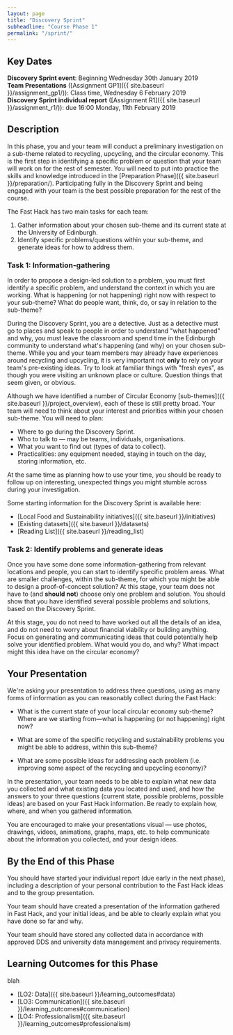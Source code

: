 ```yaml
---
layout: page
title: "Discovery Sprint"
subheadline: "Course Phase 1"
permalink: "/sprint/"
---
```


<!-- <div class="row">
<div class="medium-4 medium-push-8 columns" markdown="1">

<div class="panel radius" markdown="1">
**Table of Contents**
{: #toc }
*  TOC
{:toc}
</div>
</div>

<div class="medium-8 medium-pull-4 columns" markdown="1">-->

## Key Dates


**Discovery Sprint event**: Beginning Wednesday 30th January 2019  
**Team Presentations** ([Assignment GP1]({{ site.baseurl }}/assignment_gp1/)): Class time, Wednesday 6 February 2019  
**Discovery Sprint individual report** ([Assignment R1]({{ site.baseurl }}/assignment_r1/)): due 16:00 Monday, 11th February 2019  



## Description

In this phase, you and your team will conduct a preliminary investigation on a sub-theme related to recycling, upcycling, and the circular economy. This is the first step in identifying a specific problem or question that your team will work on for the rest of semester. You will need to put into practice the skills and knowledge introduced in the [Preparation Phase]({{ site.baseurl }}/preparation/). Participating fully in the Discovery Sprint and being engaged with your team is the best possible preparation for the rest of the course. 

The Fast Hack has two main tasks for each team:

1. Gather information about your chosen sub-theme and its current state at the University of Edinburgh.
2. Identify specific problems/questions within your sub-theme, and generate ideas for how to address them.

### Task 1: Information-gathering

In order to propose a design-led solution to a problem, you must first identify a specific problem, and understand the context in which you are working. What is happening (or not happening) right now with respect to your sub-theme? What do people want, think, do, or say in relation to the sub-theme? 

During the Discovery Sprint, you are a detective. Just as a detective must go to places and speak to people in order to understand "what happened" and why, you must leave the classroom and spend time in the Edinburgh community to understand what's happening (and why) on your chosen sub-theme. While you and your team members may already have experiences around recycling and upcycling, it is very important not **only** to rely on your team's pre-existing ideas. Try to look at familiar things with "fresh eyes", as though you were visiting an unknown place or culture. Question things that seem given, or obvious.

Although we have identified a number of Circular Economy [sub-themes]({{ site.baseurl }}/project_overview),  each of these is still pretty broad. Your team will need to think about your interest and priorities within your chosen sub-theme. You will need to plan:

* Where to go during the Discovery Sprint.
* Who to talk to &mdash; may be teams, individuals, organisations.
* What you want to find out (types of data to collect).
* Practicalities: any equipment needed, staying in touch on the day, storing information, etc. 

At the same time as planning how to use your time, you should be ready to follow up on interesting, unexpected things you might stumble across during your investigation.

Some starting information for the Discovery Sprint is available here:

* [Local Food and Sustainability initiatives]({{ site.baseurl }}/initiatives)
* [Existing datasets]({{ site.baseurl }}/datasets)
* [Reading List]({{ site.baseurl }}/reading_list)


### Task 2: Identify problems and generate ideas

Once you have some done some information-gathering from relevant locations and
people, you can start to identify specific problem areas. What are smaller
challenges, within the sub-theme, for which you might be able to design a
proof-of-concept solution? At this stage, your team does not have to (and
**should not**) choose only one problem and solution. You should show that you
have identified several possible problems and solutions, based on the Discovery Sprint.

At this stage, you do not need to have worked out all the details of an idea,
and do not need to worry about financial viability or building anything. Focus
on generating and communicating ideas that could potentially help solve your
identified problem. What would you do, and why? What impact might this idea
have on the circular economy?


## Your Presentation

We're asking your presentation to address three questions, using as many forms
of information as you can reasonably collect during the Fast Hack:

* What is the current state of your local circular economy sub-theme? Where are we starting from&mdash;what is happening (or not happening) right now?

* What are some of the specific recycling and sustainability problems you might be able to address, within this sub-theme?

* What are some possible ideas for addressing each problem (i.e. improving some aspect of the recycling and upcycling economy)?

In the presentation, your team needs to be able to explain what new data
you collected and what existing data you located and used, and how the
answers to your three questions (current state, possible problems, possible
ideas) are based on your Fast Hack information. Be ready to explain how,
where, and when you gathered information.

You are encouraged to make your presentations visual &mdash; use photos,
drawings, videos, animations, graphs, maps, etc. to help communicate about the
information you collected, and your design ideas.


## By the End of this Phase

You should have started your individual report (due early in the next
phase), including a description of your personal contribution to the Fast Hack
ideas and to the group presentation.

Your team should have created a presentation of the information gathered in
Fast Hack, and your initial ideas, and be able to clearly explain what you
have done so far and why.

Your team should have stored any collected data in accordance with approved
DDS and university data management and privacy requirements.


## Learning Outcomes for this Phase
blah
<!-- * [LO1: Interventions]({{ site.baseurl }}/learning_outcomes#interventions) -->
* [LO2: Data]({{ site.baseurl }}/learning_outcomes#data)
* [LO3: Communication]({{ site.baseurl }}/learning_outcomes#communication)
* [LO4: Professionalism]({{ site.baseurl }}/learning_outcomes#professionalism)


